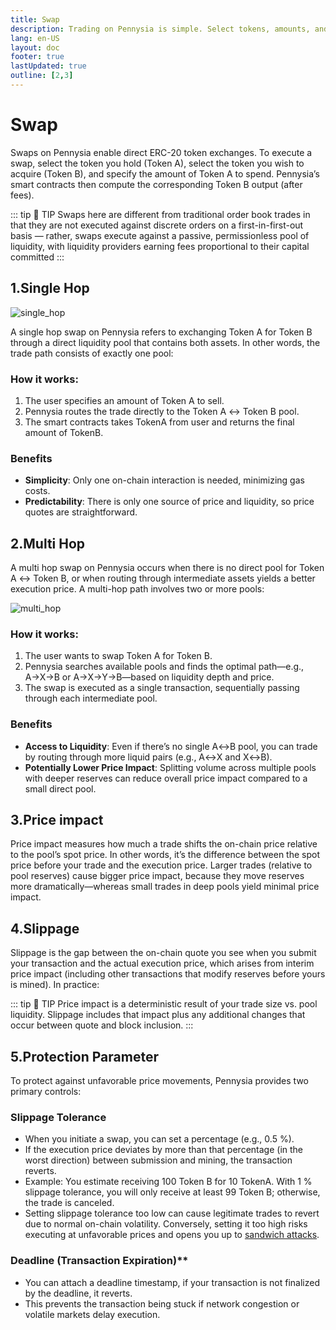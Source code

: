 ```yaml
---
title: Swap
description: Trading on Pennysia is simple. Select tokens, amounts, and execute.
lang: en-US
layout: doc
footer: true
lastUpdated: true
outline: [2,3]
---
```


# Swap
Swaps on Pennysia enable direct ERC-20 token exchanges. To execute a swap, select the token you hold (Token A), select the token you wish to acquire (Token B), and specify the amount of Token A to spend. Pennysia’s smart contracts then compute the corresponding Token B output (after fees). 

::: tip :book: TIP
Swaps here are different from traditional order book trades in that they are not executed against discrete orders on a first-in-first-out basis — rather, swaps execute against a passive, permissionless pool of liquidity, with liquidity providers earning fees proportional to their capital committed
:::

## 1.Single Hop
![single_hop](/pennysia_single_hop.svg)

A single hop swap on Pennysia refers to exchanging Token A for Token B through a direct liquidity pool that contains both assets. In other words, the trade path consists of exactly one pool:

### How it works:
1. The user specifies an amount of Token A to sell.
2. Pennysia routes the trade directly to the Token A ↔ Token B pool.
3. The smart contracts takes TokenA from user and returns the final amount of TokenB.

### Benefits
- **Simplicity**: Only one on-chain interaction is needed, minimizing gas costs.
- **Predictability**: There is only one source of price and liquidity, so price quotes are straightforward.


## 2.Multi Hop
A multi hop swap on Pennysia occurs when there is no direct pool for Token A ↔ Token B, or when routing through intermediate assets yields a better execution price. A multi-hop path involves two or more pools:

![multi_hop](/pennysia_multi_hop.svg)

### How it works:
1. The user wants to swap Token A for Token B.
2. Pennysia searches available pools and finds the optimal path—e.g., A→X→B or A→X→Y→B—based on liquidity depth and price.
3. The swap is executed as a single transaction, sequentially passing through each intermediate pool.

### Benefits
- **Access to Liquidity**: Even if there’s no single A↔B pool, you can trade by routing through more liquid pairs (e.g., A↔X and X↔B).
- **Potentially Lower Price Impact**: Splitting volume across multiple pools with deeper reserves can reduce overall price impact compared to a small direct pool.


## 3.Price impact 
Price impact measures how much a trade shifts the on-chain price relative to the pool’s spot price. In other words, it’s the difference between the spot price before your trade and the execution price. Larger trades (relative to pool reserves) cause bigger price impact, because they move reserves more dramatically—whereas small trades in deep pools yield minimal price impact.

## 4.Slippage 
Slippage is the gap between the on-chain quote you see when you submit your transaction and the actual execution price, which arises from interim price impact (including other transactions that modify reserves before yours is mined). In practice:

::: tip :book: TIP
Price impact is a deterministic result of your trade size vs. pool liquidity.
Slippage includes that impact plus any additional changes that occur between quote and block inclusion.
:::

## 5.Protection Parameter
To protect against unfavorable price movements, Pennysia provides two primary controls:
### Slippage Tolerance
- When you initiate a swap, you can set a percentage (e.g., 0.5 %).
- If the execution price deviates by more than that percentage (in the worst direction) between submission and mining, the transaction reverts.
- Example: You estimate receiving 100 Token B for 10 TokenA. With 1 % slippage tolerance, you will only receive at least 99 Token B; otherwise, the trade is canceled.
- Setting slippage tolerance too low can cause legitimate trades to revert due to normal on-chain volatility. Conversely, setting it too high risks executing at unfavorable prices and opens you up to [sandwich attacks](https://www.coinbase.com/learn/crypto-glossary/what-are-sandwich-attacks-in-crypto).

### Deadline (Transaction Expiration)**
- You can attach a deadline timestamp, if your transaction is not finalized by the deadline, it reverts.
- This prevents the transaction being stuck if network congestion or volatile markets delay execution.


